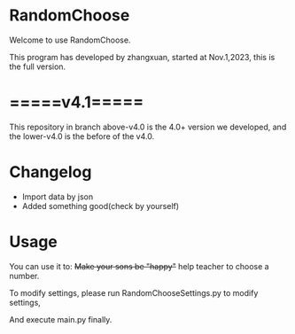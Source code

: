 # RandomChoose
Welcome to use RandomChoose.

This program has developed by zhangxuan, started at Nov.1,2023, this is the full version.

# =====v4.1=====

This repository in branch above-v4.0 is the 4.0+ version we developed, and the lower-v4.0 is the before of the v4.0. 

# Changelog
 - Import data by json
 - Added something good(check by yourself)
# Usage


You can use it to: ~~Make your sons be "happy"~~ help teacher to choose a number.

To modify settings, please run RandomChooseSettings.py to modify settings,

And execute main.py finally.
